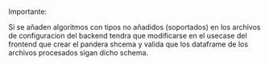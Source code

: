 Importante:

Si se añaden algoritmos con tipos no añadidos (soportados) en los archivos de configuracion del backend tendra que modificarse en el usecase del frontend que crear el pandera shcema y valida que los dataframe de los archivos procesados sigan dicho schema. 